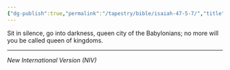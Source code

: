 ```yaml
---
{"dg-publish":true,"permalink":"/tapestry/bible/isaiah-47-5-7/","title":"Isaiah 47:5,7","hide":true,"tags":["bible"],"dgHomeLink":true,"dgShowLocalGraph":true,"dgEnableSearch":true}
---
```


Sit in silence, go into darkness, queen city of the Babylonians; no more will you be called queen of kingdoms.

---
*New International Version (NIV)*